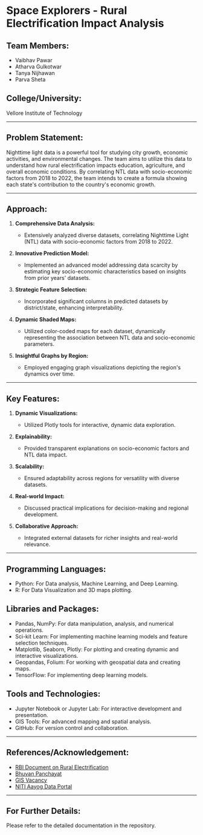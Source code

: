 # Space Explorers - Rural Electrification Impact Analysis

## Team Members:
- Vaibhav Pawar
- Atharva Gulkotwar
- Tanya Nijhawan
- Parva Sheta

## College/University:
Vellore Institute of Technology

---

## Problem Statement:
Nighttime light data is a powerful tool for studying city growth, economic activities, and environmental changes. The team aims to utilize this data to understand how rural electrification impacts education, agriculture, and overall economic conditions. By correlating NTL data with socio-economic factors from 2018 to 2022, the team intends to create a formula showing each state's contribution to the country's economic growth.

---

## Approach:
1. **Comprehensive Data Analysis:**
   - Extensively analyzed diverse datasets, correlating Nighttime Light (NTL) data with socio-economic factors from 2018 to 2022.
   
2. **Innovative Prediction Model:**
   - Implemented an advanced model addressing data scarcity by estimating key socio-economic characteristics based on insights from prior years' datasets.
   
3. **Strategic Feature Selection:**
   - Incorporated significant columns in predicted datasets by district/state, enhancing interpretability.
   
4. **Dynamic Shaded Maps:**
   - Utilized color-coded maps for each dataset, dynamically representing the association between NTL data and socio-economic parameters.
   
5. **Insightful Graphs by Region:**
   - Employed engaging graph visualizations depicting the region's dynamics over time.

---

## Key Features:
1. **Dynamic Visualizations:**
   - Utilized Plotly tools for interactive, dynamic data exploration.
   
2. **Explainability:**
   - Provided transparent explanations on socio-economic factors and NTL data impact.
   
3. **Scalability:**
   - Ensured adaptability across regions for versatility with diverse datasets.
   
4. **Real-world Impact:**
   - Discussed practical implications for decision-making and regional development.
   
5. **Collaborative Approach:**
   - Integrated external datasets for richer insights and real-world relevance.

---

## Programming Languages:
- Python: For Data analysis, Machine Learning, and Deep Learning.
- R: For Data Visualization and 3D maps plotting.

## Libraries and Packages:
- Pandas, NumPy: For data manipulation, analysis, and numerical operations.
- Sci-kit Learn: For implementing machine learning models and feature selection techniques.
- Matplotlib, Seaborn, Plotly: For plotting and creating dynamic and interactive visualizations.
- Geopandas, Folium: For working with geospatial data and creating maps.
- TensorFlow: For implementing deep learning models.

## Tools and Technologies:
- Jupyter Notebook or Jupyter Lab: For interactive development and presentation.
- GIS Tools: For advanced mapping and spatial analysis.
- GitHub: For version control and collaboration.

---

## References/Acknowledgement:
- [RBI Document on Rural Electrification](https://rbidocs.rbi.org.in/rdocs/Publications/PDFs/23T_15112023DC8BC0D99A594FEFA99D803DCEADB73D.PDF)
- [Bhuvan Panchayat](https://bhuvanpanchayat.nrsc.gov.in/index.html)
- [GIS Vacancy](https://www.gisvacancy.com/map/districts-wise-latitudes-longitudes-finder/#google_vignette)
- [NITI Aayog Data Portal](https://ndap.niti.gov.in/dataset/6795)

---

## For Further Details:
Please refer to the detailed documentation in the repository.

